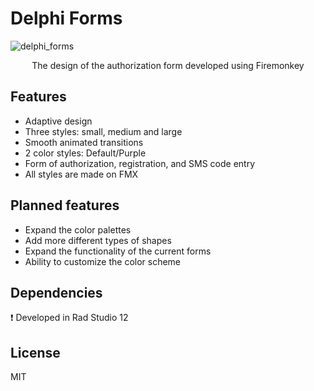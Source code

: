 # Delphi Forms


![delphi_forms](https://github.com/Ocengrave/Delphi-Forms/assets/42070001/e09ace2a-84dc-42f4-ba4e-49c9f5a4f868)
<p align="center">
 The design of the authorization form developed using Firemonkey
</p>

## Features
- Adaptive design
- Three styles: small, medium and large
- Smooth animated transitions
- 2 color styles: Default/Purple
- Form of authorization, registration, and SMS code entry
- All styles are made on FMX

## Planned features
- Expand the color palettes
- Add more different types of shapes
- Expand the functionality of the current forms
- Ability to customize the color scheme

## Dependencies
❗ Developed in Rad Studio 12

 
## License
MIT
